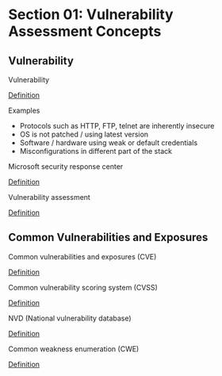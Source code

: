 # Section 01: Vulnerability Assessment Concepts

## Vulnerability
Vulnerability

[Definition](../../definitions/definitions_V.md#vulnerability)

Examples
- Protocols such as HTTP, FTP, telnet are inherently insecure
- OS is not patched / using latest version
- Software / hardware using weak or default credentials
- Misconfigurations in different part of the stack

Microsoft security response center

[Definition](../../definitions/definitions_M.md#microsoft-security-response-center)

Vulnerability assessment

[Definition](../../definitions/definitions_V.md#vulnerability-assesment)

## Common Vulnerabilities and Exposures
Common vulnerabilities and exposures (CVE)

[Definition](../../definitions/definitions_C.md#common-vulnerabilities-and-exposures)

Common vulnerability scoring system (CVSS)

[Definition](../../definitions/definitions_C.md#common-vulnerability-scoring-system)

NVD (National vulnerability database)

[Definition](../../definitions/definitions_N.md#national-vulnerability-database-nvd)

Common weakness enumeration (CWE)

[Definition](../../definitions/definitions_C.md#common-weakness-enumeration)
